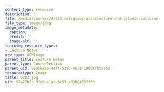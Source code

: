 ```yaml
---
content_type: resource
description: ''
file: /media/courses/4-614-religious-architecture-and-islamic-cultures-fall-2002/97a27bfc3fe941ae6e93e0360453ff6d_5003.jpg
file_type: image/jpeg
image_metadata:
  caption: ''
  credit: ''
  image-alt: ''
learning_resource_types:
- Lecture Notes
ocw_type: OCWImage
parent_title: Lecture Notes
parent_type: CourseSection
parent_uid: 68abeaab-4eff-532c-e858-18d3ffb567bd
resourcetype: Image
title: 5003.jpg
uid: 97a27bfc-3fe9-41ae-6e93-e0360453ff6d
---
```

